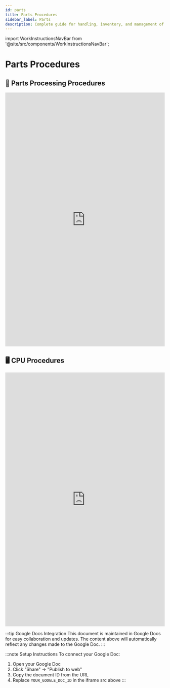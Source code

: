 ```yaml
---
id: parts
title: Parts Procedures
sidebar_label: Parts
description: Complete guide for handling, inventory, and management of parts and components including erasure procedures
---
```


import WorkInstructionsNavBar from '@site/src/components/WorkInstructionsNavBar';

<WorkInstructionsNavBar />

# Parts Procedures

## 🔧 **Parts Processing Procedures**

<iframe 
  src="https://docs.google.com/document/d/e/2PACX-1vSv6Q1cZegldbSQkuvdbHiL2SRFxeVod4cOsth5iNpylimdj3rAgtonx8sBgn9t7LvDJRYaR9W5n8dn/pub?embedded=true&rm=minimal"
  width="100%" 
  height="800px" 
  frameBorder="0"
  style={{border: "none"}}>
</iframe>

## 🖥️ **CPU Procedures**

<iframe 
  src="https://docs.google.com/document/d/e/2PACX-1vQECXPc-EKPCpkCjQdxd-nmzAv8ILuwDXHMAFXwk2NpH8RjcYbJLFv1bQILG456t_XgTVLdDF0Hu5Tv/pub?embedded=true&rm=minimal"
  width="100%" 
  height="800px" 
  frameBorder="0"
  style={{border: "none"}}>
</iframe>

:::tip Google Docs Integration
This document is maintained in Google Docs for easy collaboration and updates. The content above will automatically reflect any changes made to the Google Doc.
:::

:::note Setup Instructions
To connect your Google Doc:
1. Open your Google Doc
2. Click "Share" → "Publish to web"
3. Copy the document ID from the URL
4. Replace `YOUR_GOOGLE_DOC_ID` in the iframe src above
:::


